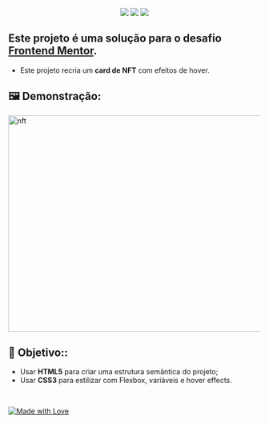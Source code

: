 <p align="center"> <img src="https://img.shields.io/badge/HTML5-E44D26?style=for-the-badge&logo=html5&logoColor=white" /> <img src="https://img.shields.io/badge/CSS3-264DE4?style=for-the-badge&logo=css3&logoColor=white" /> <img src="https://img.shields.io/badge/Flexbox-AA77FF?style=for-the-badge&logo=css3&logoColor=white" /> </p>

## Este projeto é uma solução para o desafio **[Frontend Mentor](https://www.frontendmentor.io/profile/AnaCCapel)**.  
- Este projeto recria um **card de NFT** com efeitos de hover.

## 🖼️ Demonstração:

<img width="577" height="433" alt="nft" src="https://github.com/user-attachments/assets/265ff164-1332-4afd-a02f-3b8f08140135" />

## 🎯 Objetivo::
- Usar **HTML5** para criar uma estrutura semântica do projeto; 
- Usar **CSS3** para estilizar com Flexbox, variáveis e hover effects.

<br>

[![Made with Love](https://img.shields.io/badge/Made%20with-💜-AA77FF?style=flat-square)]()
  
